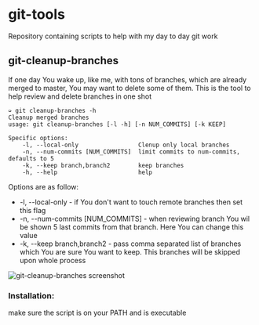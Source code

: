 git-tools
=========

Repository containing scripts to help with my day to day git work

git-cleanup-branches
--------------------

If one day You wake up, like me, with tons of branches, which are already merged to master, You may want to delete some of them. 
This is the tool to help review and delete branches in one shot

```
➭ git cleanup-branches -h
Cleanup merged branches
usage: git cleanup-branches [-l -h] [-n NUM_COMMITS] [-k KEEP]

Specific options:
    -l, --local-only                 Clenup only local branches
    -n, --num-commits [NUM_COMMITS]  limit commits to num-commits, defaults to 5
    -k, --keep branch,branch2        keep branches
    -h, --help                       help
```

Options are as follow:
* -l, --local-only - if You don't want to touch remote branches then set this flag
* -n, --num-commits [NUM_COMMITS] - when reviewing branch You wil be shown 5 last commits from that branch. Here You can change this value
* -k, --keep branch,branch2 - pass comma separated list of branches which You are sure You want to keep. This branches will be skipped upon whole process

![git-cleanup-branches screenshot](https://raw2.github.com/aarek/git-tools/master/img/screenshot-git-cleanup-branches1.png "git-cleanup-branches screenshot")

### Installation:
make sure the script is on your PATH and is executable
